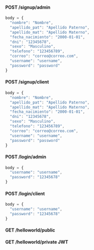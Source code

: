 #### POST /signup/admin

```javascript
body = {
  "nombre": "Nombre",
  "apellido_pat": "Apellido Paterno",
  "apellido_mat": "Apellido Materno",
  "fecha_nacimiento": "2000-01-01",
  "dni": "12345678",
  "sexo": "Masculino",
  "telefono": "123456789",
  "correo": "correo@correo.com",
  "username": "username",
  "password": "password"
}
```

#### POST /signup/client

```javascript
body = {
  "nombre": "Nombre",
  "apellido_pat": "Apellido Paterno",
  "apellido_mat": "Apellido Materno",
  "fecha_nacimiento": "2000-01-01",
  "dni": "12345678",
  "sexo": "Masculino",
  "telefono": "123456789",
  "correo": "correo@correo.com",
  "username": "username",
  "password": "password"
}
```

#### POST /login/admin
```javascript
body = {
  "username": "username",
  "password": "12345678"
}
```

#### POST /login/client
```javascript
body = {
  "username": "username",
  "password": "12345678"
}
```

#### GET /helloworld/public

#### GET /helloworld/private JWT